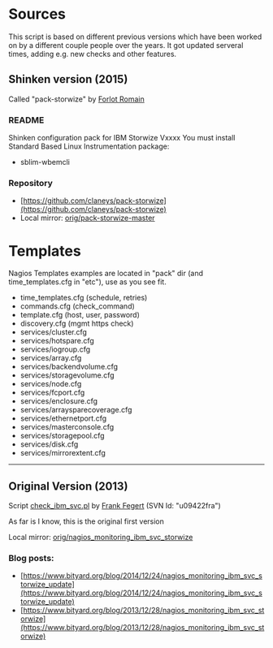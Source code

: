 # Sources

This script is based on different previous versions which have been worked on by a different couple people over the years. It got updated serveral times, adding e.g. new checks and other features.

## Shinken version (2015)

Called "pack-storwize" by [Forlot Romain](https://github.com/claneys)

### README

Shinken configuration pack for IBM Storwize Vxxxx 
You must install Standard Based Linux Instrumentation package:
- sblim-wbemcli

### Repository

- [https://github.com/claneys/pack-storwize](https://github.com/claneys/pack-storwize)
- Local mirror: [orig/pack-storwize-master](orig/pack-storwize-master)

# Templates

Nagios Templates examples are located in "pack" dir (and time_templates.cfg in "etc"), use as you see fit.

- time_templates.cfg (schedule, retries)
- commands.cfg (check_command)
- template.cfg (host, user, password)
- discovery.cfg (mgmt https check)
- services/cluster.cfg
- services/hotspare.cfg
- services/iogroup.cfg
- services/array.cfg
- services/backendvolume.cfg
- services/storagevolume.cfg
- services/node.cfg
- services/fcport.cfg
- services/enclosure.cfg
- services/arraysparecoverage.cfg
- services/ethernetport.cfg
- services/masterconsole.cfg
- services/storagepool.cfg
- services/disk.cfg
- services/mirrorextent.cfg

---

## Original Version (2013)

Script [check_ibm_svc.pl](<https://www.bityard.org/blog/_media/2013/12/28/check_ibm_storwize.pl>) by [Frank Fegert](https://www.bityard.org/blog/about) (SVN Id: "u09422fra")

As far is I know, this is the original first version

Local mirror: [orig/nagios_monitoring_ibm_svc_storwize](orig/nagios_monitoring_ibm_svc_storwize)

### Blog posts:

- [https://www.bityard.org/blog/2014/12/24/nagios_monitoring_ibm_svc_storwize_update](https://www.bityard.org/blog/2014/12/24/nagios_monitoring_ibm_svc_storwize_update)
- [https://www.bityard.org/blog/2013/12/28/nagios_monitoring_ibm_svc_storwize](https://www.bityard.org/blog/2013/12/28/nagios_monitoring_ibm_svc_storwize)
